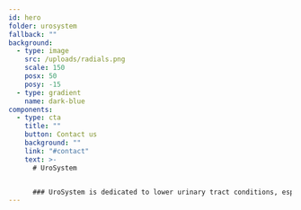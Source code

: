 ```yaml
---
id: hero
folder: urosystem
fallback: ""
background:
  - type: image
    src: /uploads/radials.png
    scale: 150
    posx: 50
    posy: -15
  - type: gradient
    name: dark-blue
components:
  - type: cta
    title: ""
    button: Contact us
    background: ""
    link: "#contact"
    text: >-
      # UroSystem


      ### UroSystem is dedicated to lower urinary tract conditions, especially interstitial cystitis/bladder pain syndrome (IC/BPS). The company has been developing a portfolio of solutions including diagnosis methods, medications and devices primarily focusing on the IC/BPS patients worldwide.
---
```


